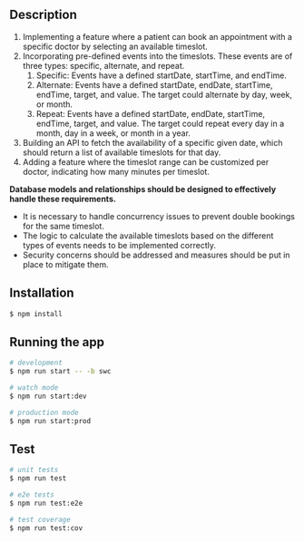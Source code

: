 ## Description



<ol>
  <li>Implementing a feature where a patient can book an appointment with a specific doctor by selecting an available timeslot.</li>
  <li>Incorporating pre-defined events into the timeslots. These events are of three types: specific, alternate, and repeat.
  <ol>
    <li>Specific: Events have a defined startDate, startTime, and endTime.</li>
    <li>Alternate: Events have a defined startDate, endDate, startTime, endTime, target, and value. The target could alternate by day, week, or month.</li>
    <li>Repeat: Events have a defined startDate, endDate, startTime, endTime, target, and value. The target could repeat every day in a month, day in a week, or month in a year.</li>
  </ol>  
  
  </li>

  <li>Building an API to fetch the availability of a specific given date, which should return a list of available timeslots for that day.</li>
  <li>Adding a feature where the timeslot range can be customized per doctor, indicating how many minutes per timeslot.</li>
</ol>


<strong>Database models and relationships should be designed to effectively handle these requirements.</strong>
<ul>
<li>It is necessary to handle concurrency issues to prevent double bookings for the same timeslot.</li>
<li>The logic to calculate the available timeslots based on the different types of events needs to be implemented correctly.</li>
<li>Security concerns should be addressed and measures should be put in place to mitigate them.</li>
</ul>

## Installation

```bash
$ npm install
```

## Running the app

```bash
# development
$ npm run start -- -b swc

# watch mode
$ npm run start:dev

# production mode
$ npm run start:prod
```

## Test

```bash
# unit tests
$ npm run test

# e2e tests
$ npm run test:e2e

# test coverage
$ npm run test:cov
```